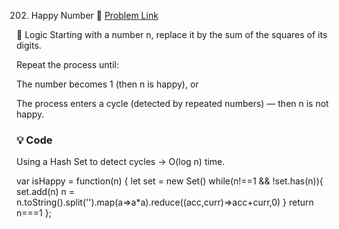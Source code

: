 202. Happy Number
🔗 [Problem Link](https://leetcode.com/problems/happy-number/)

🧠 Logic
Starting with a number n, replace it by the sum of the squares of its digits.

Repeat the process until:

The number becomes 1 (then n is happy), or

The process enters a cycle (detected by repeated numbers) — then n is not happy.

### 💡 Code
Using a Hash Set to detect cycles → O(log n) time.

var isHappy = function(n) {
    let set = new Set()
    while(n!==1 && !set.has(n)){
        set.add(n)
        n = n.toString().split('').map(a=>a*a).reduce((acc,curr)=>acc+curr,0)
    }
    return n===1
};
